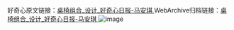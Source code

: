 好奇心原文链接：[桌椅组合_设计_好奇心日报-马安琪 ](https://www.qdaily.com/articles/12170.html)
WebArchive归档链接：[桌椅组合_设计_好奇心日报-马安琪 ](http://web.archive.org/web/20190623171949/https://www.qdaily.com/articles/12170.html)
![image](http://ww3.sinaimg.cn/large/007d5XDply1g3x0pzd7gbj30u03cp4hj)